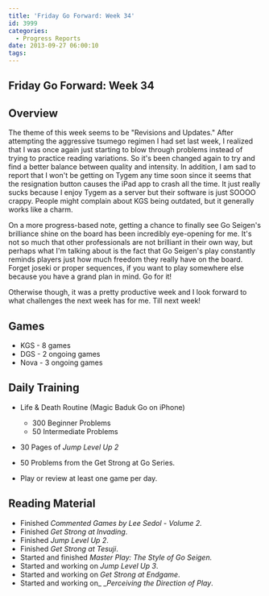```yaml
---
title: 'Friday Go Forward: Week 34'
id: 3999
categories:
  - Progress Reports
date: 2013-09-27 06:00:10
tags:
---
```


## Friday Go Forward: Week 34

## Overview

The theme of this week seems to be "Revisions and Updates." After attempting the aggressive tsumego regimen I had set last week, I realized that I was once again just starting to blow through problems instead of trying to practice reading variations. So it's been changed again to try and find a better balance between quality and intensity. In addition, I am sad to report that I won't be getting on Tygem any time soon since it seems that the resignation button causes the iPad app to crash all the time. It just really sucks because I enjoy Tygem as a server but their software is just SOOOO crappy. People might complain about KGS being outdated, but it generally works like a charm.

On a more progress-based note, getting a chance to finally see Go Seigen's brilliance shine on the board has been incredibly eye-opening for me. It's not so much that other professionals are not brilliant in their own way, but perhaps what I'm talking about is the fact that Go Seigen's play constantly reminds players just how much freedom they really have on the board. Forget joseki or proper sequences, if you want to play somewhere else because you have a grand plan in mind. Go for it!

Otherwise though, it was a pretty productive week and I look forward to what challenges the next week has for me. Till next week!

## Games

*   KGS - 8 games
*   DGS - 2 ongoing games
*   Nova - 3 ongoing games

## Daily Training

*   Life &amp; Death Routine (Magic Baduk Go on iPhone)

    *   300 Beginner Problems
    *   50 Intermediate Problems

*   30 Pages of _Jump Level Up 2_
*   50 Problems from the Get Strong at Go Series.
*   Play or review at least one game per day.

## Reading Material

*   Finished _Commented Games by Lee Sedol - Volume 2._
*   Finished _Get Strong at Invading_.
*   Finished _Jump Level Up 2_.
*   Finished _Get Strong at Tesuji_.
*   Started and finished _Master Play: The Style of Go Seigen._
*   Started and working on _Jump Level Up 3_.
*   Started and working on _Get Strong at Endgame_.
*   Started and working on_ __Perceiving the Direction of Play_.